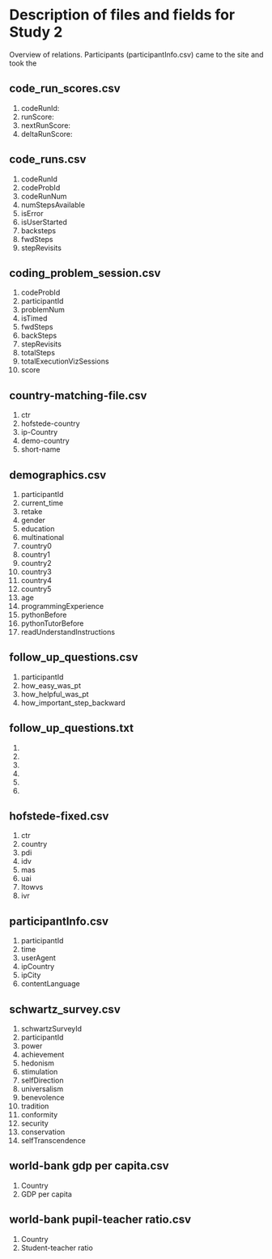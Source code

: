 # Description of files and fields for Study 2

Overview of relations. Participants (participantInfo.csv) came to the site and took the 

## code_run_scores.csv

1. codeRunId: 
2. runScore: 
3. nextRunScore: 
4. deltaRunScore: 

## code_runs.csv

1. codeRunId
2. codeProbId
3. codeRunNum
4. numStepsAvailable
5. isError
6. isUserStarted
7. backsteps
8. fwdSteps
9. stepRevisits

## coding_problem_session.csv
1. codeProbId
2. participantId
3. problemNum
4. isTimed
5. fwdSteps
6. backSteps
7. stepRevisits
8. totalSteps
9. totalExecutionVizSessions
10. score

## country-matching-file.csv
1. ctr	
2. hofstede-country
3. ip-Country
4. demo-country
5. short-name

## demographics.csv
1. participantId
2. current_time
3. retake
4. gender
5. education
6. multinational
7. country0
8. country1
9. country2
10. country3
11. country4
12. country5
13. age
14. programmingExperience
15. pythonBefore
16. pythonTutorBefore
17. readUnderstandInstructions

## follow_up_questions.csv
1. participantId
2. how_easy_was_pt
3. how_helpful_was_pt
4. how_important_step_backward

## follow_up_questions.txt
1. 
2. 
3. 
4. 
5.
6.

## hofstede-fixed.csv
1. ctr	
2. country
3. pdi	
4. idv
5. mas
6. uai
7. ltowvs
8. ivr

## participantInfo.csv
1. participantId
2. time
3. userAgent
4. ipCountry
5. ipCity
6. contentLanguage

## schwartz_survey.csv
1. schwartzSurveyId
2. participantId
3. power
4. achievement
5. hedonism
6. stimulation
7. selfDirection
8. universalism
9. benevolence
10. tradition
11. conformity
12. security
13. conservation
14. selfTranscendence

## world-bank gdp per capita.csv
1. Country
2. GDP per capita

## world-bank pupil-teacher ratio.csv
1. Country
2. Student-teacher ratio
